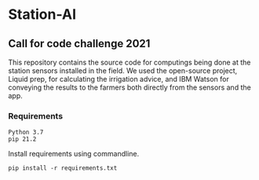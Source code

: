 # Station-AI

## Call for code challenge 2021

This repository contains the source code for computings being done at the station sensors installed in the field. We used the open-source project, Liquid prep, for calculating the irrigation advice, and IBM Watson for conveying the results to the farmers both directly from the sensors and the app. 
 
### Requirements
```
Python 3.7 
pip 21.2
```

Install requirements using commandline.

```
pip install -r requirements.txt
